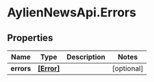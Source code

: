 # AylienNewsApi.Errors

## Properties

Name | Type | Description | Notes
------------ | ------------- | ------------- | -------------
**errors** | [**[Error]**](Error.md) |  | [optional] 


